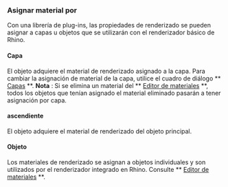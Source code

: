 ### Asignar material por
Con una librería de plug-ins, las propiedades de renderizado se pueden asignar a capas u objetos que se utilizarán con el renderizador básico de Rhino.

#### Capa
El objeto adquiere el material de renderizado asignado a la capa. Para cambiar la asignación de material de la capa, utilice el  cuadro de diálogo ** [Capas](layer.html) **.
 **Nota** : Si se elimina un material del ** [Editor de materiales](materialeditor.html) **, todos los objetos que tenían asignado el material eliminado pasarán a tener asignación por capa.

#### ascendiente
El objeto adquiere el material de renderizado del objeto principal.

#### Objeto
Los materiales de renderizado se asignan a objetos individuales y son utilizados por el renderizador integrado en Rhino.
Consulte ** [Editor de materiales](materialeditor.html) **.